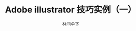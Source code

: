 ---
layout:       post
title:        "Adobe illustrator 技巧实例（一）"
author:       "林间伞下"
header-style: text
catalog:      true
tags:
    - Adobe illustrator
---